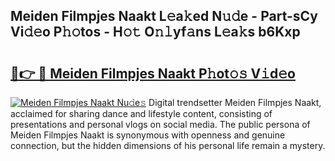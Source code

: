 ## Meiden Filmpjes Naakt L𝚎a𝚔ed N𝚞𝚍e - Part-sCy Vi𝚍𝚎o P𝚑𝚘tos - H𝚘𝚝 O𝚗𝚕yf𝚊ns L𝚎a𝚔s b6Kxp

# <h2><a href="http://kf8a7g.oniu.top/?m=Meiden+Filmpjes+Naakt">🔗👉 🔴 Meiden Filmpjes Naakt P𝚑ot𝚘𝚜 V𝚒d𝚎o</a></h2>

[![Meiden Filmpjes Naakt Nu𝚍e𝚜](https://i.imgur.com/0qMVB7G.gif)](http://kf8a7g.oniu.top/?m=Meiden+Filmpjes+Naakt)
Digital trendsetter Meiden Filmpjes Naakt, acclaimed for sharing dance and lifestyle content, consisting of presentations and personal vlogs on social media. The public persona of Meiden Filmpjes Naakt is synonymous with openness and genuine connection, but the hidden dimensions of his personal life remain a mystery.  
